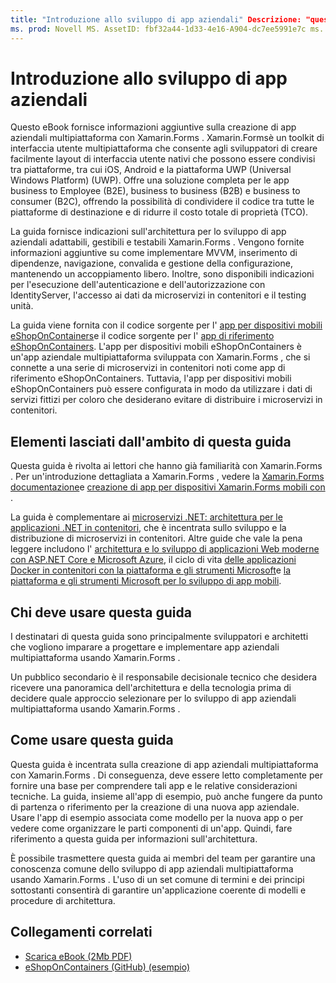 ```yaml
---
title: "Introduzione allo sviluppo di app aziendali" Descrizione: "questo capitolo fornisce una prefazione ai modelli di applicazione aziendali con Xamarin.Forms ."
ms. prod: Novell MS. AssetID: fbf32a44-1d33-4e16-A904-dc7ee5991e7c ms. Technology: Novell-Forms Author: davidbritch ms. Author: dabritch ms. Date: 08/07/2017 no-loc: [ Xamarin.Forms , Xamarin.Essentials ]
---
```


# <a name="preface-to-enterprise-app-development"></a>Introduzione allo sviluppo di app aziendali

Questo eBook fornisce informazioni aggiuntive sulla creazione di app aziendali multipiattaforma con Xamarin.Forms . Xamarin.Formsè un toolkit di interfaccia utente multipiattaforma che consente agli sviluppatori di creare facilmente layout di interfaccia utente nativi che possono essere condivisi tra piattaforme, tra cui iOS, Android e la piattaforma UWP (Universal Windows Platform) (UWP). Offre una soluzione completa per le app business to Employee (B2E), business to business (B2B) e business to consumer (B2C), offrendo la possibilità di condividere il codice tra tutte le piattaforme di destinazione e di ridurre il costo totale di proprietà (TCO).

La guida fornisce indicazioni sull'architettura per lo sviluppo di app aziendali adattabili, gestibili e testabili Xamarin.Forms . Vengono fornite informazioni aggiuntive su come implementare MVVM, inserimento di dipendenze, navigazione, convalida e gestione della configurazione, mantenendo un accoppiamento libero. Inoltre, sono disponibili indicazioni per l'esecuzione dell'autenticazione e dell'autorizzazione con IdentityServer, l'accesso ai dati da microservizi in contenitori e il testing unità.

La guida viene fornita con il codice sorgente per l' [app per dispositivi mobili eShopOnContainers](https://github.com/dotnet-architecture/eShopOnContainers/tree/master/src/Mobile)e il codice sorgente per l' [app di riferimento eShopOnContainers](https://github.com/dotnet-architecture/eShopOnContainers). L'app per dispositivi mobili eShopOnContainers è un'app aziendale multipiattaforma sviluppata con Xamarin.Forms , che si connette a una serie di microservizi in contenitori noti come app di riferimento eShopOnContainers. Tuttavia, l'app per dispositivi mobili eShopOnContainers può essere configurata in modo da utilizzare i dati di servizi fittizi per coloro che desiderano evitare di distribuire i microservizi in contenitori.

## <a name="whats-left-out-of-this-guides-scope"></a>Elementi lasciati dall'ambito di questa guida

Questa guida è rivolta ai lettori che hanno già familiarità con Xamarin.Forms . Per un'introduzione dettagliata a Xamarin.Forms , vedere la [ Xamarin.Forms documentazione](~/xamarin-forms/index.yml)e [creazione di app per dispositivi Xamarin.Forms mobili con ](https://aka.ms/xamformsebook).

La guida è complementare ai [microservizi .NET: architettura per le applicazioni .NET in contenitori](https://aka.ms/microservicesebook), che è incentrata sullo sviluppo e la distribuzione di microservizi in contenitori. Altre guide che vale la pena leggere includono l' [architettura e lo sviluppo di applicazioni Web moderne con ASP.NET Core e Microsoft Azure](https://aka.ms/WebAppEbook), il ciclo di vita [delle applicazioni Docker in contenitori con la piattaforma e gli strumenti Microsoft](https://aka.ms/dockerlifecycleebook)e [la piattaforma e gli strumenti Microsoft per lo sviluppo di app mobili](https://aka.ms/MobAppDev/StndPDF).

## <a name="who-should-use-this-guide"></a>Chi deve usare questa guida

I destinatari di questa guida sono principalmente sviluppatori e architetti che vogliono imparare a progettare e implementare app aziendali multipiattaforma usando Xamarin.Forms .

Un pubblico secondario è il responsabile decisionale tecnico che desidera ricevere una panoramica dell'architettura e della tecnologia prima di decidere quale approccio selezionare per lo sviluppo di app aziendali multipiattaforma usando Xamarin.Forms .

## <a name="how-to-use-this-guide"></a>Come usare questa guida

Questa guida è incentrata sulla creazione di app aziendali multipiattaforma con Xamarin.Forms . Di conseguenza, deve essere letto completamente per fornire una base per comprendere tali app e le relative considerazioni tecniche. La guida, insieme all'app di esempio, può anche fungere da punto di partenza o riferimento per la creazione di una nuova app aziendale. Usare l'app di esempio associata come modello per la nuova app o per vedere come organizzare le parti componenti di un'app. Quindi, fare riferimento a questa guida per informazioni sull'architettura.

È possibile trasmettere questa guida ai membri del team per garantire una conoscenza comune dello sviluppo di app aziendali multipiattaforma usando Xamarin.Forms . L'uso di un set comune di termini e dei principi sottostanti consentirà di garantire un'applicazione coerente di modelli e procedure di architettura.

## <a name="related-links"></a>Collegamenti correlati

- [Scarica eBook (2Mb PDF)](https://aka.ms/xamarinpatternsebook)
- [eShopOnContainers (GitHub) (esempio)](https://github.com/dotnet-architecture/eShopOnContainers)
